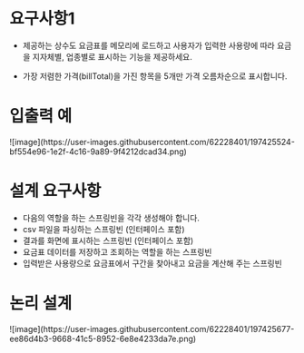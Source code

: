 <h1>요구사항1</h1>

- 제공하는 상수도 요금표를 메모리에 로드하고 사용자가 입력한 사용량에 따라 요금을 지자체별, 업종별로 표시하는 기능을 제공하세요.

- 가장 저렴한 가격(billTotal)을 가진 항목을 5개만 가격 오름차순으로 표시합니다.

<h1> 입출력 예</h1>
![image](https://user-images.githubusercontent.com/62228401/197425524-bf554e96-1e2f-4c16-9a89-9f4212dcad34.png)

<h1> 설계 요구사항 </h1>

- 다음의 역할을 하는 스프링빈을 각각 생성해야 합니다.
- csv 파일을 파싱하는 스프링빈 (인터페이스 포함)
- 결과를 화면에 표시하는 스프링빈 (인터페이스 포함)
- 요금표 데이터를 저장하고 조회하는 역할을 하는 스프링빈
- 입력받은 사용량으로 요금표에서 구간을 찾아내고 요금을 계산해 주는 스프링빈


<h1> 논리 설계</h1>
![image](https://user-images.githubusercontent.com/62228401/197425677-ee86d4b3-9668-41c5-8952-6e8e4233da7e.png)
